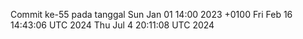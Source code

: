Commit ke-55 pada tanggal Sun Jan 01 14:00 2023 +0100
Fri Feb 16 14:43:06 UTC 2024
Thu Jul  4 20:11:08 UTC 2024
